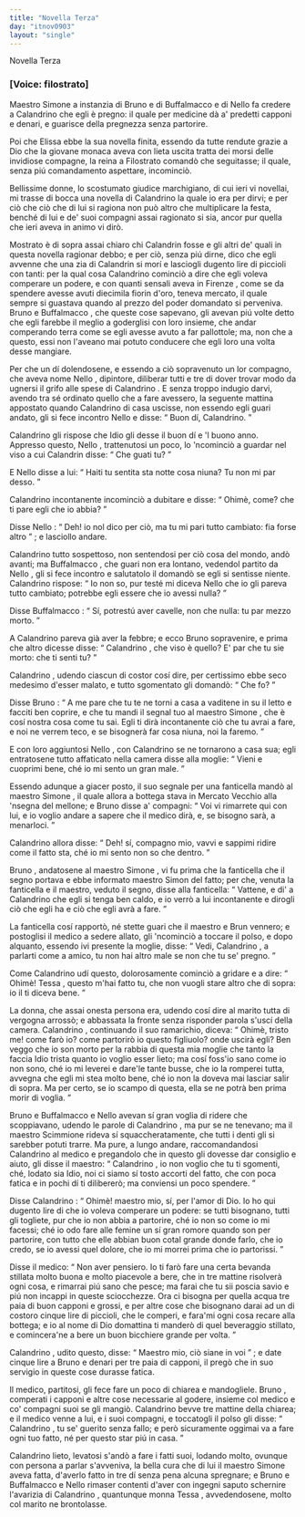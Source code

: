 ```yaml
---
title: "Novella Terza"
day: "itnov0903"
layout: "single"
---
```

<html>
 <head>
 </head>
 <body>
  <div id="nov0903" type="novella" who="filostrato">
   <head>
    Novella Terza
   </head>
   <p>
    <h3>
     [Voice: filostrato]
    </h3>
   </p>
   <argument>
    <p>
     <milestone id="p09030001"/>
     <name persref="simone" type="person">
      Maestro Simone
     </name>
     a instanzia di
     <name persref="bruno" type="person">
      Bruno
     </name>
     e di
     <name persref="buffalmacco" type="person">
      Buffalmacco
     </name>
     e di
     <name persref="nellodidino" type="person">
      Nello
     </name>
     fa credere a
     <name persref="calandrino" type="person">
      Calandrino
     </name>
     che egli &egrave; pregno: il quale per medicine d&agrave; a' predetti capponi e denari, e guarisce della pregnezza senza partorire.
    </p>
   </argument>
   <div3 type="commentary" who="author">
    <p>
     <milestone id="p09030002"/>
     Poi che
     <name persref="elissa" type="person">
      Elissa
     </name>
     ebbe la sua novella finita, essendo da tutte rendute grazie a Dio che la giovane monaca aveva con lieta uscita tratta dei morsi delle invidiose compagne,
     <name persref="emilia" type="person">
      la reina
     </name>
     a
     <name persref="filostrato" type="person">
      Filostrato
     </name>
     comand&ograve; che seguitasse; il quale, senza pi&uacute; comandamento aspettare, incominci&ograve;.
    </p>
   </div3>
   <div3 type="commentary" who="filostrato">
    <p>
     <milestone id="p09030003"/>
     Bellissime donne, lo scostumato giudice marchigiano, di cui ieri vi novellai, mi trasse di bocca una novella di
     <name persref="calandrino" type="person">
      Calandrino
     </name>
     la quale io era per dirvi; e per ci&ograve; che ci&ograve; che di lui si ragiona non pu&ograve; altro che multiplicare la festa, bench&eacute; di lui e de' suoi compagni assai ragionato si sia, ancor pur quella che ieri aveva in animo vi dir&ograve;.
    </p>
   </div3>
   <p>
    <milestone id="p09030004"/>
    Mostrato &egrave; di sopra assai chiaro chi
    <name persref="calandrino" type="person">
     Calandrin
    </name>
    fosse e gli altri de' quali in questa novella ragionar debbo; e per ci&ograve;, senza pi&uacute; dirne, dico che egli avvenne che una zia di
    <name persref="calandrino" type="person">
     Calandrin
    </name>
    si mor&iacute; e lasciogli dugento lire di piccioli con tanti: per la qual cosa
    <name persref="calandrino" type="person">
     Calandrino
    </name>
    cominci&ograve; a dire che egli voleva comperare un podere, e con quanti sensali aveva in
    <name placeref="firenze" type="place">
     Firenze
    </name>
    , come se da spendere avesse avuti diecimila fiorin d'oro, teneva mercato, il quale sempre si guastava quando al prezzo del poder domandato si perveniva.
    <milestone id="p09030005"/>
    <name persref="bruno" type="person">
     Bruno
    </name>
    e
    <name persref="buffalmacco" type="person">
     Buffalmacco
    </name>
    , che queste cose sapevano, gli avevan pi&uacute; volte detto che egli farebbe il meglio a goderglisi con loro insieme, che andar comperando terra come se egli avesse avuto a far pallottole; ma, non che a questo, essi non l'aveano mai potuto conducere che egli loro una volta desse mangiare.
   </p>
   <p>
    <milestone id="p09030006"/>
    Per che un d&iacute; dolendosene, e essendo a ci&ograve; sopravenuto un lor compagno, che aveva nome
    <name persref="nellodidino" type="person">
     Nello
    </name>
    , dipintore, diliberar tutti e tre di dover trovar modo da ugnersi il grifo alle spese di
    <name persref="calandrino" type="person">
     Calandrino
    </name>
    . E senza troppo indugio darvi, avendo tra s&eacute; ordinato quello che a fare avessero, la seguente mattina appostato quando
    <name persref="calandrino" type="person">
     Calandrino
    </name>
    di casa uscisse, non essendo egli guari andato, gli si fece incontro
    <name persref="nellodidino" type="person">
     Nello
    </name>
    e disse:
    <q direct="unspecified" who="nellodidino">
     Buon d&iacute;,
     <name persref="calandrino" type="person">
      Calandrino.
     </name>
    </q>
   </p>
   <p>
    <milestone id="p09030007"/>
    <name persref="calandrino" type="person">
     Calandrino
    </name>
    gli rispose che Idio gli desse il buon d&iacute; e 'l buono anno. Appresso questo,
    <name persref="nellodidino" type="person">
     Nello
    </name>
    , trattenutosi un poco, lo 'ncominci&ograve; a guardar nel viso a cui
    <name persref="calandrino" type="person">
     Calandrin
    </name>
    disse:
    <q direct="unspecified" who="calandrino">
     Che guati tu?
    </q>
   </p>
   <p>
    <milestone id="p09030008"/>
    E
    <name persref="nellodidino" type="person">
     Nello
    </name>
    disse a lui:
    <q direct="unspecified" who="nellodidino">
     Haiti tu sentita sta notte cosa niuna? Tu non mi par desso.
    </q>
   </p>
   <p>
    <milestone id="p09030009"/>
    <name persref="calandrino" type="person">
     Calandrino
    </name>
    incontanente incominci&ograve; a dubitare e disse:
    <q direct="unspecified" who="calandrino">
     Ohim&egrave;, come? che ti pare egli che io abbia?
    </q>
   </p>
   <p>
    <milestone id="p09030010"/>
    Disse
    <name persref="nellodidino" type="person">
     Nello
    </name>
    :
    <q direct="unspecified" who="nellodidino">
     Deh! io nol dico per ci&ograve;, ma tu mi pari tutto cambiato: fia forse altro
    </q>
    ; e lasciollo andare.
   </p>
   <p>
    <milestone id="p09030011"/>
    <name persref="calandrino" type="person">
     Calandrino
    </name>
    tutto sospettoso, non sentendosi per ci&ograve; cosa del mondo, and&ograve; avanti; ma
    <name persref="buffalmacco" type="person">
     Buffalmacco
    </name>
    , che guari non era lontano, vedendol partito da
    <name persref="nellodidino" type="person">
     Nello
    </name>
    , gli si fece incontro e salutatolo il domand&ograve; se egli si sentisse niente.
    <name persref="calandrino" type="person">
     Calandrino
    </name>
    rispose:
    <q direct="unspecified" who="calandrino">
     Io non so, pur test&eacute; mi diceva
     <name persref="nellodidino" type="person">
      Nello
     </name>
     che io gli pareva tutto cambiato; potrebbe egli essere che io avessi nulla?
    </q>
   </p>
   <p>
    <milestone id="p09030012"/>
    Disse
    <name persref="buffalmacco" type="person">
     Buffalmacco
    </name>
    :
    <q direct="unspecified" who="buffalmacco">
     S&iacute;, potrest&uacute; aver cavelle, non che nulla: tu par mezzo morto.
    </q>
   </p>
   <p>
    <milestone id="p09030013"/>
    A
    <name persref="calandrino" type="person">
     Calandrino
    </name>
    pareva gi&agrave; aver la febbre; e ecco
    <name persref="bruno" type="person">
     Bruno
    </name>
    sopravenire, e prima che altro dicesse disse:
    <q direct="unspecified" who="bruno">
     <name persref="calandrino" type="person">
      Calandrino
     </name>
     , che viso &egrave; quello? E' par che tu sie morto: che ti senti tu?
    </q>
   </p>
   <p>
    <milestone id="p09030014"/>
    <name persref="calandrino" type="person">
     Calandrino
    </name>
    , udendo ciascun di costor cos&iacute; dire, per certissimo ebbe seco medesimo d'esser malato, e tutto sgomentato gli domand&ograve;:
    <q direct="unspecified" who="calandrino">
     Che fo?
    </q>
   </p>
   <p>
    <milestone id="p09030015"/>
    Disse
    <name persref="bruno" type="person">
     Bruno
    </name>
    :
    <q direct="unspecified" who="bruno">
     A me pare che tu te ne torni a casa a vaditene in su il letto e facciti ben coprire, e che tu mandi il segnal tuo al
     <name persref="simone" type="person">
      maestro Simone
     </name>
     , che &egrave; cos&iacute; nostra cosa come tu sai. Egli ti dir&agrave; incontanente ci&ograve; che tu avrai a fare, e noi ne verrem teco, e se bisogner&agrave; far cosa niuna, noi la faremo.
    </q>
   </p>
   <p>
    <milestone id="p09030016"/>
    E con loro aggiuntosi
    <name persref="nellodidino" type="person">
     Nello
    </name>
    , con
    <name persref="calandrino" type="person">
     Calandrino
    </name>
    se ne tornarono a casa sua; egli entratosene tutto affaticato nella camera disse alla moglie:
    <q direct="unspecified" who="calandrino">
     Vieni e cuoprimi bene, ch&eacute; io mi sento un gran male.
    </q>
   </p>
   <p>
    <milestone id="p09030017"/>
    Essendo adunque a giacer posto, il suo segnale per una fanticella mand&ograve; al
    <name persref="simone" type="person">
     maestro Simone
    </name>
    , il quale allora a bottega stava in
    <name placeref="viacocomero" type="place">
     Mercato Vecchio
    </name>
    alla 'nsegna del mellone; e
    <name persref="bruno" type="person">
     Bruno
    </name>
    disse a' compagni:
    <q direct="unspecified" who="bruno">
     Voi vi rimarrete qui con lui, e io voglio andare a sapere che il medico dir&agrave;, e, se bisogno sar&agrave;, a menarloci.
    </q>
   </p>
   <p>
    <milestone id="p09030018"/>
    <name persref="calandrino" type="person">
     Calandrino
    </name>
    allora disse:
    <q direct="unspecified" who="calandrino">
     Deh! s&iacute;, compagno mio, vavvi e sappimi ridire come il fatto sta, ch&eacute; io mi sento non so che dentro.
    </q>
   </p>
   <p>
    <milestone id="p09030019"/>
    <name persref="bruno" type="person">
     Bruno
    </name>
    , andatosene al
    <name persref="simone" type="person">
     maestro Simone
    </name>
    , vi fu prima che la fanticella che il segno portava e ebbe informato
    <name persref="simone" type="person">
     maestro Simon
    </name>
    del fatto; per che, venuta la fanticella e il maestro, veduto il segno, disse alla fanticella:
    <q direct="unspecified">
     Vattene, e di' a
     <name persref="calandrino" type="person">
      Calandrino
     </name>
     che egli si tenga ben caldo, e io verr&ograve; a lui incontanente e dirogli ci&ograve; che egli ha e ci&ograve; che egli avr&agrave; a fare.
    </q>
   </p>
   <p>
    <milestone id="p09030020"/>
    La fanticella cos&iacute; rapport&ograve;, n&eacute; stette guari che il maestro e
    <name persref="bruno" type="person">
     Brun
    </name>
    vennero; e postoglisi il medico a sedere allato, gli 'ncominci&ograve; a toccare il polso, e dopo alquanto, essendo ivi presente la moglie, disse:
    <q direct="unspecified" who="simone">
     Vedi,
     <name persref="calandrino" type="person">
      Calandrino
     </name>
     , a parlarti come a amico, tu non hai altro male se non che tu se' pregno.
    </q>
   </p>
   <p>
    <milestone id="p09030021"/>
    Come
    <name persref="calandrino" type="person">
     Calandrino
    </name>
    ud&iacute; questo, dolorosamente cominci&ograve; a gridare e a dire:
    <q direct="unspecified" who="calandrino">
     Ohim&egrave;!
     <name persref="tessa" type="person">
      Tessa
     </name>
     , questo m'hai fatto tu, che non vuogli stare altro che di sopra: io il ti diceva bene.
    </q>
   </p>
   <p>
    <milestone id="p09030022"/>
    La donna, che assai onesta persona era, udendo cos&iacute; dire al marito tutta di vergogna arross&ograve;; e abbassata la fronte senza risponder parola s'usc&iacute; della camera.
    <milestone id="p09030023"/>
    <name persref="calandrino" type="person">
     Calandrino
    </name>
    , continuando il suo ramarichio, diceva:
    <q direct="unspecified" who="calandrino">
     Ohim&egrave;, tristo me! come far&ograve; io? come partorir&ograve; io questo figliuolo? onde uscir&agrave; egli? Ben veggo che io son morto per la rabbia di questa mia moglie che tanto la faccia Idio trista quanto io voglio esser lieto;
     <milestone id="p09030024"/>
     ma cos&iacute; foss'io sano come io non sono, ch&eacute; io mi leverei e dare'le tante busse, che io la romperei tutta, avvegna che egli mi stea molto bene, ch&eacute; io non la doveva mai lasciar salir di sopra. Ma per certo, se io scampo di questa, ella se ne potr&agrave; ben prima morir di voglia.
    </q>
   </p>
   <p>
    <milestone id="p09030025"/>
    <name persref="bruno" type="person">
     Bruno
    </name>
    e
    <name persref="buffalmacco" type="person">
     Buffalmacco
    </name>
    e
    <name persref="nellodidino" type="person">
     Nello
    </name>
    avevan s&iacute; gran voglia di ridere che scoppiavano, udendo le parole di
    <name persref="calandrino" type="person">
     Calandrino
    </name>
    , ma pur se ne tenevano; ma il
    <name persref="simone" type="person">
     maestro Scimmione
    </name>
    rideva s&iacute; squaccheratamente, che tutti i denti gli si sarebber potuti trarre.
    <milestone id="p09030026"/>
    Ma pure, a lungo andare, raccomandandosi
    <name persref="calandrino" type="person">
     Calandrino
    </name>
    al medico e pregandolo che in questo gli dovesse dar consiglio e aiuto, gli disse il maestro:
    <q direct="unspecified" who="simone">
     <name persref="calandrino" type="person">
      Calandrino
     </name>
     , io non voglio che tu ti sgomenti, ch&eacute;, lodato sia Idio, noi ci siamo s&iacute; tosto accorti del fatto, che con poca fatica e in pochi d&iacute; ti diliberer&ograve;; ma conviensi un poco spendere.
    </q>
   </p>
   <p>
    <milestone id="p09030027"/>
    Disse
    <name persref="calandrino" type="person">
     Calandrino
    </name>
    :
    <q direct="unspecified" who="calandrino">
     Ohim&egrave;! maestro mio, s&iacute;, per l'amor di Dio. Io ho qui dugento lire di che io voleva comperare un podere: se tutti bisognano, tutti gli togliete, pur che io non abbia a partorire, ch&eacute; io non so come io mi facessi; ch&eacute; io odo fare alle femine un s&iacute; gran romore quando son per partorire, con tutto che elle abbian buon cotal grande donde farlo, che io credo, se io avessi quel dolore, che io mi morrei prima che io partorissi.
    </q>
   </p>
   <p>
    <milestone id="p09030028"/>
    Disse il medico:
    <q direct="unspecified" who="simone">
     Non aver pensiero. Io ti far&ograve; fare una certa bevanda stillata molto buona e molto piacevole a bere, che in tre mattine risolver&agrave; ogni cosa, e rimarrai pi&uacute; sano che pesce; ma farai che tu sii poscia savio e pi&uacute; non incappi in queste sciocchezze.
     <milestone id="p09030029"/>
     Ora ci bisogna per quella acqua tre paia di buon capponi e grossi, e per altre cose che bisognano darai ad un di costoro cinque lire di piccioli, che le comperi, e fara'mi ogni cosa recare alla bottega; e io al nome di Dio domattina ti mander&ograve; di quel beveraggio stillato, e comincera'ne a bere un buon bicchiere grande per volta.
    </q>
   </p>
   <p>
    <milestone id="p09030030"/>
    <name persref="calandrino" type="person">
     Calandrino
    </name>
    , udito questo, disse:
    <q direct="unspecified" who="calandrino">
     Maestro mio, ci&ograve; siane in voi
    </q>
    ; e date cinque lire a
    <name persref="bruno" type="person">
     Bruno
    </name>
    e denari per tre paia di capponi, il preg&ograve; che in suo servigio in queste cose durasse fatica.
   </p>
   <p>
    <milestone id="p09030031"/>
    Il medico, partitosi, gli fece fare un poco di chiarea e mandogliele.
    <name persref="bruno" type="person">
     Bruno
    </name>
    , comperati i capponi e altre cose necessarie al godere, insieme col medico e co' compagni suoi se gli mangi&ograve;.
    <milestone id="p09030032"/>
    <name persref="calandrino" type="person">
     Calandrino
    </name>
    bevve tre mattine della chiarea; e il medico venne a lui, e i suoi compagni, e toccatogli il polso gli disse:
    <q direct="unspecified" who="simone">
     <name persref="calandrino" type="person">
      Calandrino
     </name>
     , tu se' guerito senza fallo; e per&ograve; sicuramente oggimai va a fare ogni tuo fatto, n&eacute; per questo star pi&uacute; in casa.
    </q>
   </p>
   <p>
    <milestone id="p09030033"/>
    <name persref="calandrino" type="person">
     Calandrino
    </name>
    lieto, levatosi s'and&ograve; a fare i fatti suoi, lodando molto, ovunque con persona a parlar s'avveniva, la bella cura che di lui il
    <name persref="simone" type="person">
     maestro Simone
    </name>
    aveva fatta, d'averlo fatto in tre d&iacute; senza pena alcuna spregnare; e
    <name persref="bruno" type="person">
     Bruno
    </name>
    e
    <name persref="buffalmacco" type="person">
     Buffalmacco
    </name>
    e
    <name persref="nellodidino" type="person">
     Nello
    </name>
    rimaser contenti d'aver con ingegni saputo schernire l'avarizia di
    <name persref="calandrino" type="person">
     Calandrino
    </name>
    , quantunque
    <name persref="tessa" type="person">
     monna Tessa
    </name>
    , avvedendosene, molto col marito ne brontolasse.
   </p>
  </div>
 </body>
</html>